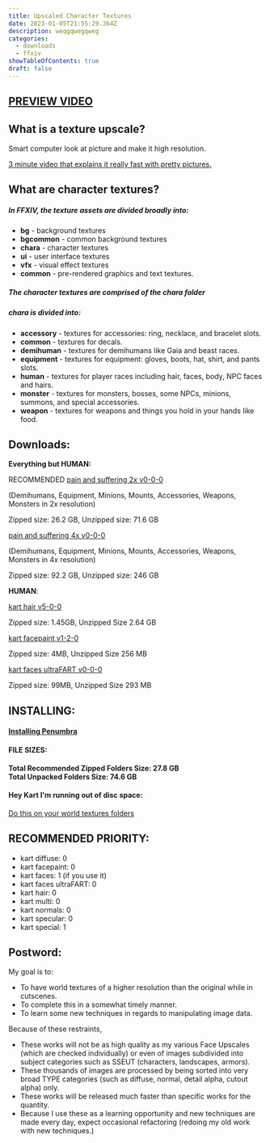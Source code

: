 ```yaml
---
title: Upscaled Character Textures
date: 2023-01-05T21:55:29.364Z
description: weqgqwegqweg
categories:
  - downloads
  - ffxiv
showTableOfContents: true
draft: false
---
```

## **[PREVIEW VIDEO](https://www.youtube.com/watch?v=fSO48HBqFyA)**

## **What is a texture upscale?**

Smart computer look at picture and make it high resolution.

[3 minute video that explains it really fast with pretty pictures.](https://www.youtube.com/watch?v=Fix6u4pksrg)

## **What are character textures?**

##### In FFXIV, the texture assets are divided broadly into:

* **bg** - background textures
* **bgcommon** - common background textures
* **chara** - character textures
* **ui** - user interface textures
* **vfx** - visual effect textures
* **common** - pre-rendered graphics and text textures.

##### The character textures are comprised of the **chara** folder

##### **chara** is divided into:

* **accessory** - textures for accessories: ring, necklace, and bracelet slots.
* **common** - textures for decals.
* **demihuman** - textures for demihumans like Gaia and beast races.
* **equipment** - textures for equipment: gloves, boots, hat, shirt, and pants slots.
* **human** - textures for player races including hair, faces, body, NPC faces and hairs.
* **monster** - textures for monsters, bosses, some NPCs, minions, summons, and special accessories.
* **weapon** - textures for weapons and things you hold in your hands like food.

## Downloads:

**Everything but HUMAN:**

RECOMMENDED [pain and suffering 2x v0-0-0](https://downloads.kartoffels.club/TEST%20pain%20and%20suffering%202x%20v0-0-0.7z "https\://downloads.kartoffels.club/TEST%20pain%20and%20suffering%202x%20v0-0-0.7z")

(Demihumans, Equipment, Minions, Mounts, Accessories, Weapons, Monsters in 2x resolution)

Zipped size: 26.2 GB, Unzipped size: 71.6 GB

[pain and suffering 4x v0-0-0](https://downloads.kartoffels.club/TEST%20pain%20and%20suffering%204x%20v0-0-0.7z "https\://downloads.kartoffels.club/TEST%20pain%20and%20suffering%204x%20v0-0-0.7z")

(Demihumans, Equipment, Minions, Mounts, Accessories, Weapons, Monsters in 4x resolution)

Zipped size: 92.2 GB, Unzipped size: 246 GB

**HUMAN**:

[kart hair v5-0-0](https://downloads.kartoffels.club/kart%20hair%20v5-0-0.7z "https\://downloads.kartoffels.club/kart%20hair%20v5-0-0.7z")

Zipped size: 1.45GB, Unzipped Size 2.64 GB

[kart facepaint v1-2-0](https://downloads.kartoffels.club/kart+facepaint+v1-2-0.7z "hhttps\://downloads.kartoffels.club/kart+facepaint+v1-2-0.7z ")

Zipped size: 4MB, Unzipped Size 256 MB

[kart faces ultraFART v0-0-0](https://downloads.kartoffels.club/kart+faces+ultraFART+v0-0-0.7z "https\://downloads.kartoffels.club/kart+faces+ultraFART+v0-0-0.7z")

Zipped size: 99MB, Unzipped Size 293 MB

## INSTALLING:

#### **[Installing Penumbra](https://reniguide.info/#installpenumbra)**

#### **FILE SIZES:**

**Total Recommended Zipped Folders Size: 27.8 GB**\
**Total Unpacked Folders Size: 74.6 GB**

#### **Hey Kart I'm running out of disc space:**

[Do this on your world textures folders](https://www.windowscentral.com/how-enable-file-compression-windows-11#compress_ntfs_file_windows11)

## RECOMMENDED PRIORITY:

* kart diffuse: 0
* kart facepaint: 0
* kart faces: 1 (if you use it)
* kart faces ultraFART: 0
* kart hair: 0
* kart multi: 0
* kart normals: 0
* kart specular: 0
* kart special: 1

## **Postword**:

My goal is to:

* To have world textures of a higher resolution than the original while in cutscenes.
* To complete this in a somewhat timely manner.
* To learn some new techniques in regards to manipulating image data.

Because of these restraints,

* These works will not be as high quality as my various Face Upscales (which are checked individually) or even of images subdivided into subject categories such as SSEUT (characters, landscapes, armors).
* These thousands of images are processed by being sorted into very broad TYPE categories (such as diffuse, normal, detail alpha, cutout alpha) only.
* These works will be released much faster than specific works for the quantity.
* Because I use these as a learning opportunity and new techniques are made every day, expect occasional refactoring (redoing my old work with new techniques.)